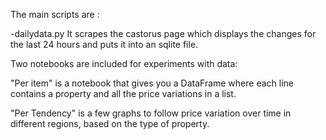 The main scripts are :

-dailydata.py
It scrapes the castorus page which displays the changes for the last 24 hours and puts it into an sqlite file.

Two notebooks are included for experiments with data:

"Per item" is a notebook that gives you a DataFrame where each line contains a property and all the price variations in a list.


"Per Tendency"  is a few graphs to follow price variation over time in different regions, based on the type of property.

